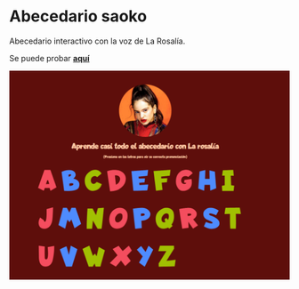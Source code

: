 # Abecedario saoko

Abecedario interactivo con la voz de La Rosalía.

Se puede probar [**aquí**](https://lucasvelazquez.github.io/abecedariosaoko/)

![Preview](https://github.com/LucasVelazquez/abecedariosaoko/blob/main/preview.png?raw=true)
